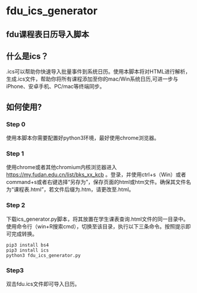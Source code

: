 # fdu_ics_generator
## fdu课程表日历导入脚本

## 什么是ics？
.ics可以帮助你快速导入批量事件到系统日历。使用本脚本将对HTML进行解析，生成.ics文件，帮助你将所有课程添加至你的mac/Win系统日历,可进一步与iPhone、安卓手机、PC/mac等终端同步。

## 如何使用?
### Step 0
使用本脚本你需要配置好python3环境，最好使用chrome浏览器。
	
### Step 1
使用chrome或者其他chromium内核浏览器进入 https://my.fudan.edu.cn/list/bks_xx_kcb 。登录，并使用ctrl+s（Win）或者command+s或者右键选择“另存为”，保存页面的html或htm文件。确保其文件名为“课程表.html”，若文件后缀为.htm，请更改至.html。

### Step 2
下载ics_generator.py脚本，将其放置在学生课表查询.html文件的同一目录中。使用命令行（win+R搜索cmd），切换至该目录，执行以下三条命令。按照提示即可完成转换。

	pip3 install bs4
	pip3 install ics
	python3 fdu_ics_generator.py

### Step3
双击fdu.ics文件即可导入日历。

